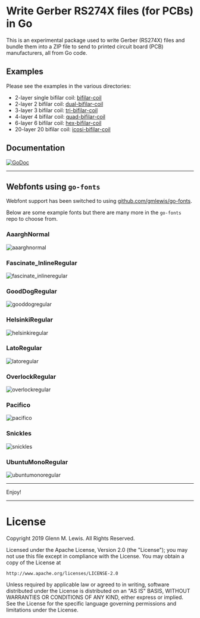 # Write Gerber RS274X files (for PCBs) in Go

This is an experimental package used to write Gerber (RS274X) files
and bundle them into a ZIP file to send to printed circuit board (PCB)
manufacturers, all from Go code.

## Examples

Please see the examples in the various directories:

* 2-layer single bifilar coil: [bifilar-coil](examples/bifilar-coil)
* 2-layer 2 bifilar coil: [dual-bifilar-coil](examples/dual-bifilar-coil)
* 3-layer 3 bifilar coil: [tri-bifilar-coil](examples/tri-bifilar-coil)
* 4-layer 4 bifilar coil: [quad-bifilar-coil](examples/quad-bifilar-coil)
* 6-layer 6 bifilar coil: [hex-bifilar-coil](examples/hex-bifilar-coil)
* 20-layer 20 bifilar coil: [icosi-bifilar-coil](examples/icosi-bifilar-coil)

## Documentation
[![GoDoc](https://godoc.org/github.com/gmlewis/go-gerber/gerber?status.svg)](https://godoc.org/github.com/gmlewis/go-gerber/gerber)

----------------------------------------------------------------------

## Webfonts using `go-fonts`

Webfont support has been switched to using
[github.com/gmlewis/go-fonts](https://github.com/gmlewis/go-fonts).

Below are some example fonts but there are many more in the `go-fonts` repo
to choose from.

### AaarghNormal

![aaarghnormal](images/aaarghnormal.png)

### Fascinate_InlineRegular

![fascinate_inlineregular](images/fascinate_inlineregular.png)

### GoodDogRegular

![gooddogregular](images/gooddogregular.png)

### HelsinkiRegular

![helsinkiregular](images/helsinkiregular.png)

### LatoRegular

![latoregular](images/latoregular.png)

### OverlockRegular

![overlockregular](images/overlockregular.png)

### Pacifico

![pacifico](images/pacifico.png)

### Snickles

![snickles](images/snickles.png)

### UbuntuMonoRegular

![ubuntumonoregular](images/ubuntumonoregular.png)

----------------------------------------------------------------------

Enjoy!

----------------------------------------------------------------------

# License

Copyright 2019 Glenn M. Lewis. All Rights Reserved.

Licensed under the Apache License, Version 2.0 (the "License");
you may not use this file except in compliance with the License.
You may obtain a copy of the License at

    http://www.apache.org/licenses/LICENSE-2.0

Unless required by applicable law or agreed to in writing, software
distributed under the License is distributed on an "AS IS" BASIS,
WITHOUT WARRANTIES OR CONDITIONS OF ANY KIND, either express or implied.
See the License for the specific language governing permissions and
limitations under the License.
